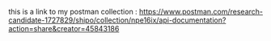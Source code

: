 this is a link to my postman collection : 
https://www.postman.com/research-candidate-1727829/shipo/collection/npe16ix/api-documentation?action=share&creator=45843186